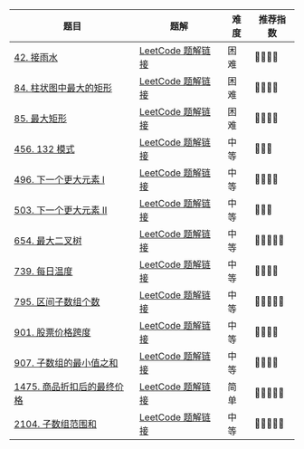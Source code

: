 | 题目                                                         | 题解                                                         | 难度 | 推荐指数 |
| ------------------------------------------------------------ | ------------------------------------------------------------ | ---- | -------- |
| [42. 接雨水](https://leetcode-cn.com/problems/trapping-rain-water/) | [LeetCode 题解链接](https://leetcode-cn.com/problems/trapping-rain-water/solution/po-su-jie-fa-on2-cha-zhao-you-hua-on-dan-iu44/) | 困难 | 🤩🤩🤩🤩     |
| [84. 柱状图中最大的矩形](https://leetcode.cn/problems/largest-rectangle-in-histogram/) | [LeetCode 题解链接](https://leetcode.cn/problems/largest-rectangle-in-histogram/solution/by-ac_oier-i470/) | 困难 | 🤩🤩🤩🤩     |
| [85. 最大矩形](https://leetcode.cn/problems/maximal-rectangle/) | [LeetCode 题解链接](https://leetcode.cn/problems/maximal-rectangle/solution/by-ac_oier-k02i/) | 困难 | 🤩🤩🤩🤩     |
| [456. 132 模式](https://leetcode-cn.com/problems/132-pattern/) | [LeetCode 题解链接](https://leetcode-cn.com/problems/132-pattern/solution/xiang-xin-ke-xue-xi-lie-xiang-jie-wei-he-95gt/) | 中等 | 🤩🤩🤩      |
| [496. 下一个更大元素 I](https://leetcode-cn.com/problems/next-greater-element-i/) | [LeetCode 题解链接](https://leetcode-cn.com/problems/next-greater-element-i/solution/gong-shui-san-xie-yi-ti-shuang-jie-bian-n6nwz/) | 中等 | 🤩🤩🤩🤩     |
| [503. 下一个更大元素 II](https://leetcode-cn.com/problems/next-greater-element-ii/) | [LeetCode 题解链接](https://leetcode-cn.com/problems/next-greater-element-ii/solution/cong-po-su-jie-fa-de-jiao-du-qu-li-jie-d-trht/) | 中等 | 🤩🤩🤩      |
| [654. 最大二叉树](https://leetcode.cn/problems/maximum-binary-tree/) | [LeetCode 题解链接](https://leetcode.cn/problems/maximum-binary-tree/solution/by-ac_oier-s0wc/) | 中等 | 🤩🤩🤩🤩🤩    |
| [739. 每日温度](https://leetcode.cn/problems/daily-temperatures/) | [LeetCode 题解链接](https://leetcode.cn/problems/daily-temperatures/solution/by-ac_oier-aj5k/) | 中等 | 🤩🤩🤩🤩     |
| [795. 区间子数组个数](https://leetcode.cn/problems/number-of-subarrays-with-bounded-maximum/) | [LeetCode 题解链接](https://leetcode.cn/problems/number-of-subarrays-with-bounded-maximum/solution/by-ac_oier-gmpt/) | 中等 | 🤩🤩🤩🤩🤩    |
| [901. 股票价格跨度](https://leetcode.cn/problems/online-stock-span/) | [LeetCode 题解链接](https://leetcode.cn/problems/online-stock-span/solution/by-ac_oier-m8g7/) | 中等 | 🤩🤩🤩🤩     |
| [907. 子数组的最小值之和](https://leetcode.cn/problems/sum-of-subarray-minimums/) | [LeetCode 题解链接](https://leetcode.cn/problems/sum-of-subarray-minimums/solution/by-ac_oier-h9cd/) | 中等 | 🤩🤩🤩🤩     |
| [1475. 商品折扣后的最终价格](https://leetcode.cn/problems/final-prices-with-a-special-discount-in-a-shop/) | [LeetCode 题解链接](https://leetcode.cn/problems/final-prices-with-a-special-discount-in-a-shop/solution/by-ac_oier-hw5b/) | 简单 | 🤩🤩🤩🤩🤩    |
| [2104. 子数组范围和](https://leetcode-cn.com/problems/sum-of-subarray-ranges/) | [LeetCode 题解链接](https://leetcode-cn.com/problems/sum-of-subarray-ranges/solution/gong-shui-san-xie-yi-ti-san-jie-qu-jian-wn84z/) | 中等 | 🤩🤩🤩🤩🤩    |

